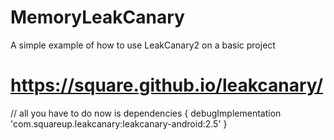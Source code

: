 # MemoryLeakCanary
A simple example of how to use LeakCanary2 on a basic project

# https://square.github.io/leakcanary/
// all you have to do now is 
dependencies {
    debugImplementation 'com.squareup.leakcanary:leakcanary-android:2.5'
}


